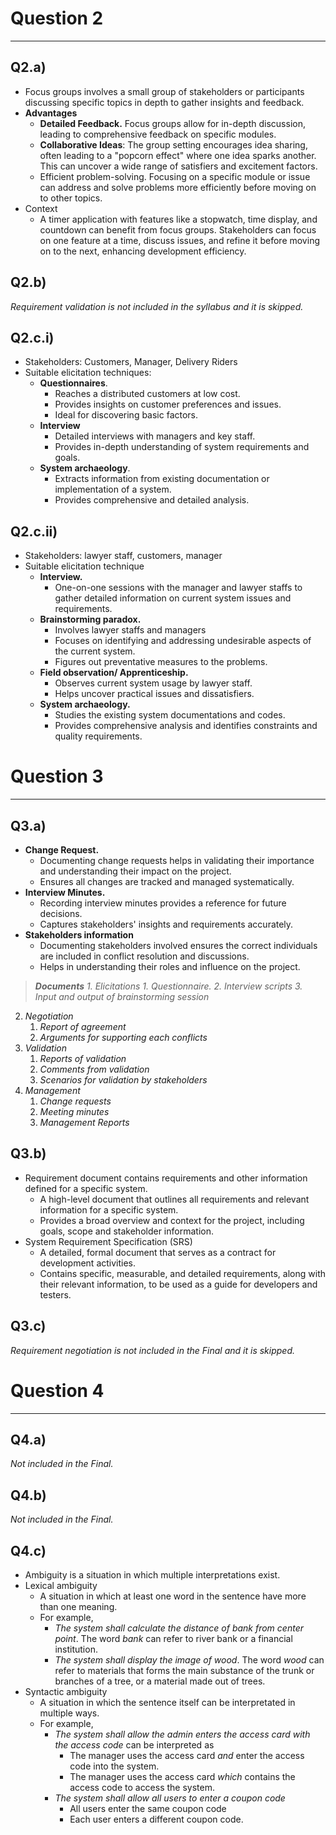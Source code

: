 # Question 2
---
## Q2.a)
- Focus groups involves a small group of stakeholders or participants discussing specific topics in depth to gather insights and feedback.
- **Advantages**
	- **Detailed Feedback.** Focus groups allow for in-depth discussion, leading to comprehensive feedback on specific modules.
	- **Collaborative Ideas**: The group setting encourages idea sharing, often leading to a "popcorn effect" where one idea sparks another. This can uncover a wide range of satisfiers and excitement factors.
	- Efficient problem-solving. Focusing on a specific module or issue can address and solve problems more efficiently before moving on to other topics.
- Context
	- A timer application with features like a stopwatch, time display, and countdown can benefit from focus groups. Stakeholders can focus on one feature at a time, discuss issues, and refine it before moving on to the next, enhancing development efficiency.

## Q2.b)
*Requirement validation is not included in the syllabus and it is skipped.*

## Q2.c.i)
- Stakeholders: Customers, Manager, Delivery Riders
- Suitable elicitation techniques:
	- **Questionnaires**. 
		- Reaches a distributed customers at low cost. 
		- Provides insights on customer preferences and issues.
		- Ideal for discovering basic factors.
	- **Interview**
		- Detailed interviews with managers and key staff.
		- Provides in-depth understanding of system requirements and goals.
	- **System archaeology**. 
		- Extracts information from existing documentation or implementation of a system.
		- Provides comprehensive and detailed analysis. 

## Q2.c.ii)
- Stakeholders: lawyer staff, customers, manager
- Suitable elicitation technique
	- **Interview.** 
		- One-on-one sessions with the manager and lawyer staffs to gather detailed information on current system issues and requirements.
	- **Brainstorming paradox.** 
		- Involves lawyer staffs and managers
		- Focuses on identifying and addressing undesirable aspects of the current system.
		- Figures out preventative measures to the problems.
	- **Field observation/ Apprenticeship.** 
		- Observes current system usage by lawyer staff.
		- Helps uncover practical issues and dissatisfiers.
	- **System archaeology.** 
		- Studies the existing system documentations and codes.
		- Provides comprehensive analysis and identifies constraints and quality requirements.

# Question 3
---
## Q3.a)
- **Change Request.**
	- Documenting change requests helps in validating their importance and understanding their impact on the project.
	- Ensures all changes are tracked and managed systematically.
- **Interview Minutes.** 
	- Recording interview minutes provides a reference for future decisions.
	- Captures stakeholders' insights and requirements accurately.
- **Stakeholders information**
	- Documenting stakeholders involved ensures the correct individuals are included in conflict resolution and discussions.
	- Helps in understanding their roles and influence on the project.

> ***Documents***
> *1. Elicitations*
	*1. Questionnaire.*
	*2. Interview scripts*
	*3. Input and output of brainstorming session*
2. *Negotiation*
	1. *Report of agreement*
	2. *Arguments for supporting each conflicts*
3. *Validation*
	1. *Reports of validation*
	2. *Comments from validation*
	3. *Scenarios for validation by stakeholders*
4. *Management*
	1. *Change requests*
	2. *Meeting minutes*
	3. *Management Reports*


## Q3.b)
- Requirement document contains requirements and other information defined for a specific system.
	- A high-level document that outlines all requirements and relevant information for a specific system.
	- Provides a broad overview and context for the project, including goals, scope and stakeholder information.
- System Requirement Specification (SRS)
	- A detailed, formal document that serves as a contract for development activities.
	- Contains specific, measurable, and detailed requirements, along with their relevant information, to be used as a guide for developers and testers.


## Q3.c)
*Requirement negotiation is not included in the Final and it is skipped.*

# Question 4
---
## Q4.a)
*Not included in the Final.*

## Q4.b)
*Not included in the Final.*

## Q4.c)
- Ambiguity is a situation in which multiple interpretations exist.
- Lexical ambiguity
	- A situation in which at least one word in the sentence have more than one meaning.
	- For example, 
		- *The system shall calculate the distance of bank from center point*. The word *bank* can refer to river bank or a financial institution.
		- *The system shall display the image of wood*. The word *wood* can refer to materials that forms the main substance of the trunk or branches of a tree, or a material made out of trees.
- Syntactic ambiguity
	- A situation in which the sentence itself can be interpretated in multiple ways.
	- For example, 
		- *The system shall allow the admin enters the access card with the access code* can be interpreted as
			- The manager uses the access card *and* enter the access code into the system.
			- The manager uses the access card *which* contains the access code to access the system.
		- *The system shall allow all users to enter a coupon code*
			- All users enter the same coupon code
			- Each user enters a different coupon code.